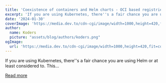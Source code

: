 ```yaml
---
title: 'Coexistence of containers and Helm charts - OCI based registries'
excerpt: 'If you are using Kubernetes, there''s a fair chance you are using Helm or at least considered to. This...'
date: '2024-01-30'
coverImage: 'https://media.dev.to/cdn-cgi/image/width=1000,height=420,fit=cover,gravity=auto,format=auto/https%3A%2F%2Fdev-to-uploads.s3.amazonaws.com%2Fuploads%2Farticles%2Fgxmf2z8mo0cxnygk0eyc.jpeg'
author:
  name: Koders
  picture: "assets/blog/authors/koders.png"
ogImage:
  url: 'https://media.dev.to/cdn-cgi/image/width=1000,height=420,fit=cover,gravity=auto,format=auto/https%3A%2F%2Fdev-to-uploads.s3.amazonaws.com%2Fuploads%2Farticles%2Fgxmf2z8mo0cxnygk0eyc.jpeg'
---
```


If you are using Kubernetes, there''s a fair chance you are using Helm or at least considered to. This...

[Read more](https://dev.to/cyclops-ui/coexistence-of-containers-and-helm-charts-oci-based-registries-b6b)
